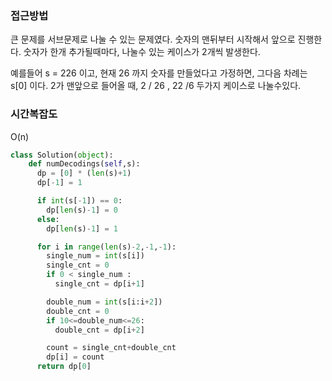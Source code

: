 ### 접근방법
큰 문제를 서브문제로 나눌 수 있는 문제였다.
숫자의 맨뒤부터 시작해서 앞으로 진행한다.
숫자가 한개 추가될때마다, 나눌수 있는 케이스가 2개씩 발생한다.

예를들어 s = 226 이고, 현재 26 까지 숫자를 만들었다고 가정하면,
그다음 차례는 s[0] 이다.
2가 맨앞으로 들어올 때, 2 / 26 , 22 /6 두가지 케이스로 나눌수있다.

### 시간복잡도
O(n) 

```python
class Solution(object):
    def numDecodings(self,s):
      dp = [0] * (len(s)+1)
      dp[-1] = 1

      if int(s[-1]) == 0:
        dp[len(s)-1] = 0
      else:
        dp[len(s)-1] = 1

      for i in range(len(s)-2,-1,-1):
        single_num = int(s[i])
        single_cnt = 0
        if 0 < single_num :
          single_cnt = dp[i+1]

        double_num = int(s[i:i+2])
        double_cnt = 0
        if 10<=double_num<=26:
          double_cnt = dp[i+2]

        count = single_cnt+double_cnt
        dp[i] = count
      return dp[0]
        
```
